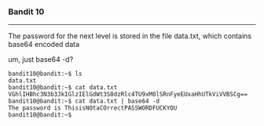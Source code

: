 ### Bandit 10
***
The password for the next level is stored in the file data.txt, which contains base64 encoded data

um, just base64 -d? 
```
bandit10@bandit:~$ ls
data.txt
bandit10@bandit:~$ cat data.txt 
VGhlIHBhc3N3b3JkIGlzIElGdWt3S0dzRlc4TU9xM0lSRnFyeEUxaHhUTkViVVBSCg==
bandit10@bandit:~$ cat data.txt | base64 -d
The password is ThisisNOtaCOrrectPASSWORDFUCKYOU
bandit10@bandit:~$ 

```
